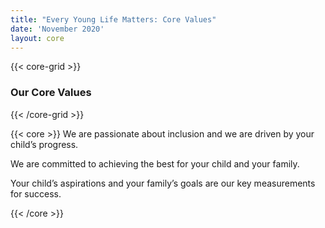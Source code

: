 ```yaml
---
title: "Every Young Life Matters: Core Values"
date: 'November 2020'
layout: core
---
```




{{< core-grid >}}

###  Our Core Values


{{< /core-grid >}}

{{< core >}}
We  are passionate about inclusion and we are driven by your child’s progress. 

We are committed to achieving the best for your child and your family.

Your child’s aspirations and your family’s goals are our  key measurements for success.

{{< /core >}}
